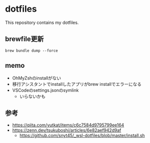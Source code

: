 # dotfiles

This repository contains my dotfiles.

## brewfile更新

```shell
brew bundle dump --force
```

## memo

- OhMyZshのinstallがない
- 移行アシスタントでinstallしたアプリがbrew installでエラーになる
- VSCodeのsettings.jsonのsymlink
  - いらないかも

## 参考

- <https://qiita.com/yutkat/items/c6c7584d9795799ee164>
- <https://zenn.dev/tsukuboshi/articles/6e82aef942d9af>
  - <https://github.com/snyt45/_wsl-dotfiles/blob/master/install.sh>

